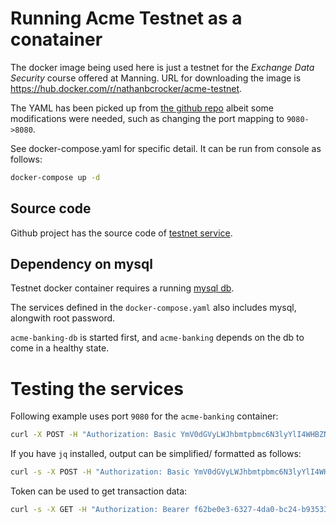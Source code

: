 # Running Acme Testnet as a conatainer

The docker image being used here is just a testnet for the *Exchange Data Security* course offered at Manning. URL for downloading the image is https://hub.docker.com/r/nathanbcrocker/acme-testnet.

The YAML has been picked up from [the github repo](https://github.com/nathanbcrocker/service-testnet/blob/main/docker-compose.yml) albeit some modifications were needed, such as changing the port mapping to `9080->8080`.

See docker-compose.yaml for specific detail. It can be run from console as follows:

```sh
docker-compose up -d
```

## Source code
Github project has the source code of [testnet service](https://github.com/nathanbcrocker/service-testnet/).

## Dependency on mysql
Testnet docker container requires a running [mysql db](https://hub.docker.com/r/mysql/mysql-server/).

The services defined in the `docker-compose.yaml` also includes mysql, alongwith root password.

`acme-banking-db` is started first, and `acme-banking` depends on the db to come in a healthy state.

# Testing the services
Following example uses port `9080` for the `acme-banking` container:

```sh
curl -X POST -H "Authorization: Basic YmV0dGVyLWJhbmtpbmc6N3lyYlI4WHBZNDViY0tQUA==" --data "grant_type=client_credentials" http://localhost:9080/oauth/token
```

If you have `jq` installed, output can be simplified/ formatted as follows:

```sh
curl -s -X POST -H "Authorization: Basic YmV0dGVyLWJhbmtpbmc6N3lyYlI4WHBZNDViY0tQUA==" --data "grant_type=client_credentials" http://localhost:9080/oauth/token| jq .access_token
```

Token can be used to get transaction data:

```sh
curl -s -X GET -H "Authorization: Bearer f62be0e3-6327-4da0-bc24-b93533fee513" http://localhost:9080/accounts/1234567/transactions -H "accept: application/json" | jq
```